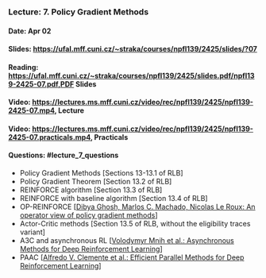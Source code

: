 ### Lecture: 7. Policy Gradient Methods
#### Date: Apr 02
#### Slides: https://ufal.mff.cuni.cz/~straka/courses/npfl139/2425/slides/?07
#### Reading: https://ufal.mff.cuni.cz/~straka/courses/npfl139/2425/slides.pdf/npfl139-2425-07.pdf,PDF Slides
#### Video: https://lectures.ms.mff.cuni.cz/video/rec/npfl139/2425/npfl139-2425-07.mp4, Lecture
#### Video: https://lectures.ms.mff.cuni.cz/video/rec/npfl139/2425/npfl139-2425-07.practicals.mp4, Practicals
#### Questions: #lecture_7_questions

- Policy Gradient Methods [Sections 13-13.1 of RLB]
- Policy Gradient Theorem [Section 13.2 of RLB]
- REINFORCE algorithm [Section 13.3 of RLB]
- REINFORCE with baseline algorithm [Section 13.4 of RLB]
- OP-REINFORCE [[Dibya Ghosh, Marlos C. Machado, Nicolas Le Roux: An operator view of policy gradient methods](https://arxiv.org/abs/2006.11266)]
- Actor-Critic methods [Section 13.5 of RLB, without the eligibility traces variant]
- A3C and asynchronous RL [[Volodymyr Mnih et al.: Asynchronous Methods for Deep Reinforcement Learning](https://arxiv.org/abs/1602.01783)]
- PAAC [[Alfredo V. Clemente et al.: Efficient Parallel Methods for Deep Reinforcement Learning](https://arxiv.org/abs/1705.04862)]
